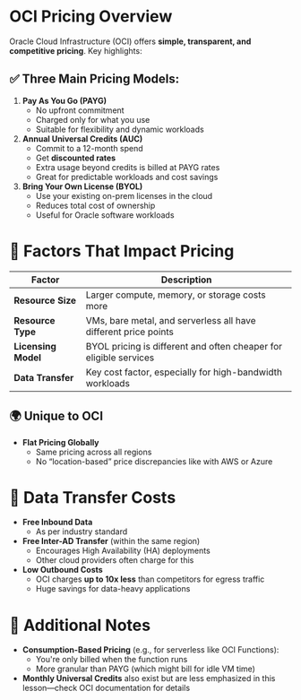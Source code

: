 # OCI Pricing Overview

Oracle Cloud Infrastructure (OCI) offers **simple, transparent, and competitive pricing**. Key highlights:

## ✅ **Three Main Pricing Models**:

1. **Pay As You Go (PAYG)**    
    - No upfront commitment
    - Charged only for what you use
    - Suitable for flexibility and dynamic workloads
2. **Annual Universal Credits (AUC)**
    - Commit to a 12-month spend
    - Get **discounted rates**
    - Extra usage beyond credits is billed at PAYG rates
    - Great for predictable workloads and cost savings
3. **Bring Your Own License (BYOL)**
    - Use your existing on-prem licenses in the cloud
    - Reduces total cost of ownership
    - Useful for Oracle software workloads
# 🧮 **Factors That Impact Pricing**

|Factor|Description|
|---|---|
|**Resource Size**|Larger compute, memory, or storage costs more|
|**Resource Type**|VMs, bare metal, and serverless all have different price points|
|**Licensing Model**|BYOL pricing is different and often cheaper for eligible services|
|**Data Transfer**|Key cost factor, especially for high-bandwidth workloads|

## 🌍 **Unique to OCI**

- **Flat Pricing Globally**    
    - Same pricing across all regions
    - No “location-based” price discrepancies like with AWS or Azure

# 📡 **Data Transfer Costs**

- **Free Inbound Data**    
    - As per industry standard
- **Free Inter-AD Transfer** (within the same region)
    - Encourages High Availability (HA) deployments
    - Other cloud providers often charge for this
- **Low Outbound Costs**
    - OCI charges **up to 10x less** than competitors for egress traffic
    - Huge savings for data-heavy applications

# 🧾 Additional Notes

- **Consumption-Based Pricing** (e.g., for serverless like OCI Functions):    
    - You're only billed when the function runs
    - More granular than PAYG (which might bill for idle VM time)
- **Monthly Universal Credits** also exist but are less emphasized in this lesson—check OCI documentation for details
